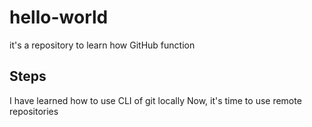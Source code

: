 # hello-world
it's a repository to learn how GitHub function
## Steps
I have learned how to use CLI of git locally
Now, it's time to use remote repositories